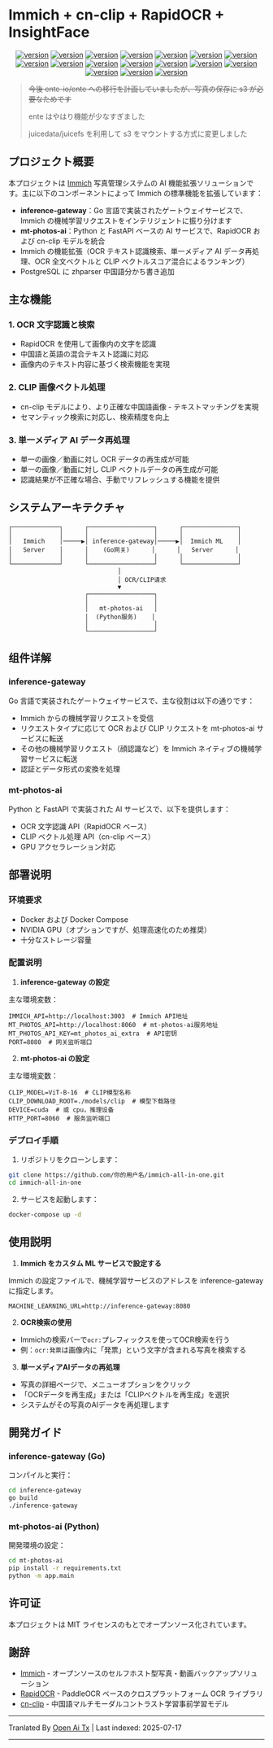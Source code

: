 # Immich + cn-clip + RapidOCR + InsightFace

<div style="text-align: center"><p><a href="https://openaitx.github.io/view.html?user=eric-gitta-moore&project=immich-all-in-one&lang=en"><img src="https://img.shields.io/badge/EN-white" alt="version"></a> <a href="https://openaitx.github.io/view.html?user=eric-gitta-moore&project=immich-all-in-one&lang=zh-CN"><img src="https://img.shields.io/badge/简中-white" alt="version"></a> <a href="https://openaitx.github.io/view.html?user=eric-gitta-moore&project=immich-all-in-one&lang=zh-TW"><img src="https://img.shields.io/badge/繁中-white" alt="version"></a> <a href="https://openaitx.github.io/view.html?user=eric-gitta-moore&project=immich-all-in-one&lang=ja"><img src="https://img.shields.io/badge/日本語-white" alt="version"></a> <a href="https://openaitx.github.io/view.html?user=eric-gitta-moore&project=immich-all-in-one&lang=ko"><img src="https://img.shields.io/badge/한국어-white" alt="version"></a> <a href="https://openaitx.github.io/view.html?user=eric-gitta-moore&project=immich-all-in-one&lang=th"><img src="https://img.shields.io/badge/ไทย-white" alt="version"></a> <a href="https://openaitx.github.io/view.html?user=eric-gitta-moore&project=immich-all-in-one&lang=fr"><img src="https://img.shields.io/badge/Français-white" alt="version"></a> <a href="https://openaitx.github.io/view.html?user=eric-gitta-moore&project=immich-all-in-one&lang=de"><img src="https://img.shields.io/badge/Deutsch-white" alt="version"></a> <a href="https://openaitx.github.io/view.html?user=eric-gitta-moore&project=immich-all-in-one&lang=es"><img src="https://img.shields.io/badge/Español-white" alt="version"></a> <a href="https://openaitx.github.io/view.html?user=eric-gitta-moore&project=immich-all-in-one&lang=it"><img src="https://img.shields.io/badge/Italiano-white" alt="version"></a> <a href="https://openaitx.github.io/view.html?user=eric-gitta-moore&project=immich-all-in-one&lang=ru"><img src="https://img.shields.io/badge/Русский-white" alt="version"></a> <a href="https://openaitx.github.io/view.html?user=eric-gitta-moore&project=immich-all-in-one&lang=pt"><img src="https://img.shields.io/badge/Português-white" alt="version"></a> <a href="https://openaitx.github.io/view.html?user=eric-gitta-moore&project=immich-all-in-one&lang=nl"><img src="https://img.shields.io/badge/Nederlands-white" alt="version"></a> <a href="https://openaitx.github.io/view.html?user=eric-gitta-moore&project=immich-all-in-one&lang=pl"><img src="https://img.shields.io/badge/Polski-white" alt="version"></a> <a href="https://openaitx.github.io/view.html?user=eric-gitta-moore&project=immich-all-in-one&lang=ar"><img src="https://img.shields.io/badge/العربية-white" alt="version"></a> <a href="https://openaitx.github.io/view.html?user=eric-gitta-moore&project=immich-all-in-one&lang=tr"><img src="https://img.shields.io/badge/Türkçe-white" alt="version"></a> <a href="https://openaitx.github.io/view.html?user=eric-gitta-moore&project=immich-all-in-one&lang=vi"><img src="https://img.shields.io/badge/Tiếng Việt-white" alt="version"></a> </p></div>

> ~~今後 ente-io/ente への移行を計画していましたが、写真の保存に s3 が必要なためです~~
> 
> ente はやはり機能が少なすぎました
> 
> juicedata/juicefs を利用して s3 をマウントする方式に変更しました

## プロジェクト概要

本プロジェクトは [Immich](https://github.com/immich-app/immich) 写真管理システムの AI 機能拡張ソリューションです。主に以下のコンポーネントによって Immich の標準機能を拡張しています：

- **inference-gateway**：Go 言語で実装されたゲートウェイサービスで、Immich の機械学習リクエストをインテリジェントに振り分けます
- **mt-photos-ai**：Python と FastAPI ベースの AI サービスで、RapidOCR および cn-clip モデルを統合
- Immich の機能拡張（OCR テキスト認識検索、単一メディア AI データ再処理、OCR 全文ベクトルと CLIP ベクトルスコア混合によるランキング）
- PostgreSQL に zhparser 中国語分かち書き追加

## 主な機能

### 1. OCR 文字認識と検索

- RapidOCR を使用して画像内の文字を認識
- 中国語と英語の混合テキスト認識に対応
- 画像内のテキスト内容に基づく検索機能を実現

### 2. CLIP 画像ベクトル処理

- cn-clip モデルにより、より正確な中国語画像 - テキストマッチングを実現
- セマンティック検索に対応し、検索精度を向上

### 3. 単一メディア AI データ再処理

- 単一の画像／動画に対し OCR データの再生成が可能
- 単一の画像／動画に対し CLIP ベクトルデータの再生成が可能
- 認識結果が不正確な場合、手動でリフレッシュする機能を提供

## システムアーキテクチャ

```
┌─────────────┐      ┌──────────────────┐      ┌───────────────┐
│             │      │                  │      │               │
│   Immich    │─────▶│ inference-gateway│─────▶│  Immich ML    │
│   Server    │      │    (Go网关)      │      │   Server      │
│             │      │                  │      │               │
└─────────────┘      └──────────────────┘      └───────────────┘
                              │
                              │ OCR/CLIP请求
                              ▼
                     ┌──────────────────┐
                     │                  │
                     │   mt-photos-ai   │
                     │  (Python服务)    │
                     │                  │
                     └──────────────────┘
```
## 组件详解

### inference-gateway

Go 言語で実装されたゲートウェイサービスで、主な役割は以下の通りです：
- Immich からの機械学習リクエストを受信
- リクエストタイプに応じて OCR および CLIP リクエストを mt-photos-ai サービスに転送
- その他の機械学習リクエスト（顔認識など）を Immich ネイティブの機械学習サービスに転送
- 認証とデータ形式の変換を処理

### mt-photos-ai

Python と FastAPI で実装された AI サービスで、以下を提供します：
- OCR 文字認識 API（RapidOCR ベース）
- CLIP ベクトル処理 API（cn-clip ベース）
- GPU アクセラレーション対応

## 部署说明

### 环境要求

- Docker および Docker Compose
- NVIDIA GPU（オプションですが、処理高速化のため推奨）
- 十分なストレージ容量

### 配置说明

1. **inference-gateway の設定**

主な環境変数：

```
IMMICH_API=http://localhost:3003  # Immich API地址
MT_PHOTOS_API=http://localhost:8060  # mt-photos-ai服务地址
MT_PHOTOS_API_KEY=mt_photos_ai_extra  # API密钥
PORT=8080  # 网关监听端口
```
2. **mt-photos-ai の設定**

主な環境変数：

```
CLIP_MODEL=ViT-B-16  # CLIP模型名称
CLIP_DOWNLOAD_ROOT=./models/clip  # 模型下载路径
DEVICE=cuda  # 或 cpu，推理设备
HTTP_PORT=8060  # 服务监听端口
```
### デプロイ手順

1. リポジトリをクローンします：

```bash
git clone https://github.com/你的用户名/immich-all-in-one.git
cd immich-all-in-one
```
2. サービスを起動します：

```bash
docker-compose up -d
```
## 使用説明

1. **Immich をカスタム ML サービスで設定する**

Immich の設定ファイルで、機械学習サービスのアドレスを inference-gateway に指定します。

```
MACHINE_LEARNING_URL=http://inference-gateway:8080
```
2. **OCR検索の使用**

- Immichの検索バーで`ocr:`プレフィックスを使ってOCR検索を行う
- 例：`ocr:発票`は画像内に「発票」という文字が含まれる写真を検索する

3. **単一メディアAIデータの再処理**

- 写真の詳細ページで、メニューオプションをクリック
- 「OCRデータを再生成」または「CLIPベクトルを再生成」を選択
- システムがその写真のAIデータを再処理します

## 開発ガイド

### inference-gateway (Go)

コンパイルと実行：

```bash
cd inference-gateway
go build
./inference-gateway
```
### mt-photos-ai (Python)

開発環境の設定：

```bash
cd mt-photos-ai
pip install -r requirements.txt
python -m app.main
```
## 许可证

本プロジェクトは MIT ライセンスのもとでオープンソース化されています。

## 謝辞

- [Immich](https://github.com/immich-app/immich) - オープンソースのセルフホスト型写真・動画バックアップソリューション
- [RapidOCR](https://github.com/RapidAI/RapidOCR) - PaddleOCR ベースのクロスプラットフォーム OCR ライブラリ
- [cn-clip](https://github.com/OFA-Sys/Chinese-CLIP) - 中国語マルチモーダルコントラスト学習事前学習モデル



---

Tranlated By [Open Ai Tx](https://github.com/OpenAiTx/OpenAiTx) | Last indexed: 2025-07-17

---